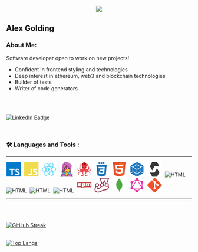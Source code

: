 <p align="center" ><img src="https://user-images.githubusercontent.com/67058118/178619812-29290d35-b4d0-46bc-a4ce-845b9b22e0c3.svg" /></p>

## Alex Golding 


### About Me:

Software developer open to work on new projects!
- Confident in frontend styling and technologies
- Deep interest in ethereum, web3 and blockchain technologies
- Builder of tests
- Writer of code generators 

<br />
<br />

<a href="https://www.linkedin.com/in/alex-golding/"><img src="https://img.shields.io/badge/LinkedIn-blue?style=for-the-badge&logo=linkedin&logoColor=white" alt="LinkedIn Badge"></a>

<br />


### :hammer_and_wrench: Languages and Tools :
---
<div>
  <img src="https://github.com/devicons/devicon/blob/master/icons/typescript/typescript-plain.svg" width="40" height="40" />&nbsp;
  <img src="https://github.com/devicons/devicon/blob/master/icons/javascript/javascript-plain.svg" width="40" height="40" />&nbsp;
  <img src="https://github.com/devicons/devicon/blob/master/icons/react/react-original.svg" width="40" height="40" />&nbsp;
  <img src="https://github.com/emotion-js/emotion/blob/main/emotion.png" width="40" height="40" />&nbsp;
  <img src="https://github.com/Seyaji/portfolio/blob/main/src/img/logos/octopus-64x64.png" width="40" height="40" />&nbsp;
  <img src="https://github.com/devicons/devicon/blob/master/icons/css3/css3-plain-wordmark.svg"  title="CSS3" alt="CSS" width="40" height="40"/>&nbsp;
  <img src="https://github.com/devicons/devicon/blob/master/icons/html5/html5-original.svg" title="HTML5" alt="HTML" width="40" height="40"/>&nbsp;
  <img src="https://github.com/devicons/devicon/blob/master/icons/webpack/webpack-plain.svg" alt="HTML" width="40" height="40"/>&nbsp;
  <img src="https://github.com/devicons/devicon/blob/master/icons/solidity/solidity-plain.svg" alt="HTML" width="40" height="40"/>&nbsp;
  <img src="https://www.solodev.com/file/13466e21-dd2c-11ec-b9ad-0eaef3759f5f/Hardhat-Logo-Icon.png" alt="HTML" width="40" height="40"/>&nbsp;
  <img src="https://user-images.githubusercontent.com/67058118/178624053-b6f2eef7-c8a8-44fe-9240-96df3fdb57f2.png" alt="HTML" width="40" height="40"/>&nbsp;
  <img src="https://user-images.githubusercontent.com/67058118/178624116-4ebf3a1d-d294-4f96-ab6d-8e9b066144e2.svg" alt="HTML" width="40" height="40"/>&nbsp;
  <img src="https://upload.wikimedia.org/wikipedia/commons/3/36/MetaMask_Fox.svg" alt="HTML" width="40" height="40"/>&nbsp;
  <img src="https://github.com/devicons/devicon/blob/master/icons/npm/npm-original-wordmark.svg" alt="HTML" width="40" height="40"/>&nbsp;
  <img src="https://github.com/devicons/devicon/blob/master/icons/jest/jest-plain.svg" alt="HTML" width="40" height="40"/>&nbsp;
  <img src="https://github.com/devicons/devicon/blob/master/icons/mongodb/mongodb-plain.svg" alt="HTML" width="40" height="40"/>&nbsp;
  <img src="https://github.com/devicons/devicon/blob/master/icons/graphql/graphql-plain.svg" alt="HTML" width="40" height="40"/>&nbsp;
  <img src="https://github.com/devicons/devicon/blob/master/icons/git/git-plain.svg" alt="HTML" width="40" height="40"/>&nbsp;
</div>

---

<br />
<br />

[![GitHub Streak](http://github-readme-streak-stats.herokuapp.com?user=seyaji&theme=dark&background=000000)](https://git.io/streak-stats)
<br />
<br />

[![Top Langs](https://github-readme-stats.vercel.app/api/top-langs/?username=seyaji&layout=compact&theme=vision-friendly-dark)](https://github.com/anuraghazra/github-readme-stats)


